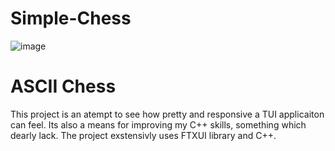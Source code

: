 # Simple-Chess
![image](https://user-images.githubusercontent.com/7152569/234726842-898c1597-fa68-42c6-af3f-bf2e014afeb5.png)

# ASCII Chess
This project is an atempt to see how pretty and responsive a TUI applicaiton can feel. Its also a means for improving my C++ skills, something which dearly lack. The project exstensivly uses FTXUI library and C++.  

